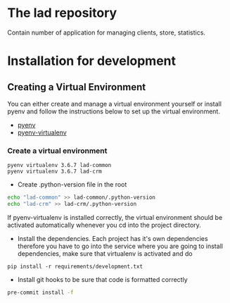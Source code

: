 # The lad repository

Contain number of application for managing clients, store, statistics.


# Installation for development
## Creating a Virtual Environment
You can either create and manage a virtual environment yourself or install pyenv and follow
the instructions below to set up the virtual environment.
- [pyenv](https://github.com/pyenv/pyenv)
- [pyenv-virtualenv](https://github.com/pyenv/pyenv-virtualenv)
### Create a virtual environment
```
pyenv virtualenv 3.6.7 lad-common
pyenv virtualenv 3.6.7 lad-crm
```
- Create .python-version file in the root
```bash
echo "lad-common" >> lad-common/.python-version
echo "lad-crm" >> lad-crm/.python-version
```

If pyenv-virtualenv is installed correctly, the virtual environment should be activated
automatically whenever you cd into the project directory.

- Install the dependencies. Each project has it's own dependencies therefore you have to go into
the service where you are going to install dependencies, make sure that virtualenv is activated and do
```
pip install -r requirements/development.txt
```

- Install git hooks to be sure that code is formatted correctly
```bash
pre-commit install -f
```

